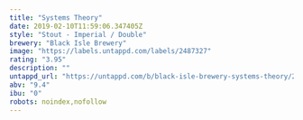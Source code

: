 ```yaml
---
title: "Systems Theory"
date: 2019-02-10T11:59:06.347405Z
style: "Stout - Imperial / Double"
brewery: "Black Isle Brewery"
image: "https://labels.untappd.com/labels/2487327"
rating: "3.95"
description: ""
untappd_url: "https://untappd.com/b/black-isle-brewery-systems-theory/2487327"
abv: "9.4"
ibu: "0"
robots: noindex,nofollow
---
```

